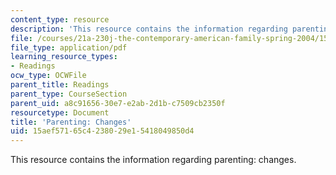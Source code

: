 ```yaml
---
content_type: resource
description: 'This resource contains the information regarding parenting: changes.'
file: /courses/21a-230j-the-contemporary-american-family-spring-2004/15aef57165c4238029e15418049850d4_MIT21A_230JS04_15hetz.pdf
file_type: application/pdf
learning_resource_types:
- Readings
ocw_type: OCWFile
parent_title: Readings
parent_type: CourseSection
parent_uid: a8c91656-30e7-e2ab-2d1b-c7509cb2350f
resourcetype: Document
title: 'Parenting: Changes'
uid: 15aef571-65c4-2380-29e1-5418049850d4
---
```

This resource contains the information regarding parenting: changes.

